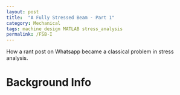 ```yaml
---
layout: post
title:  "A Fully Stressed Beam - Part 1"
category: Mechanical
tags: machine_design MATLAB stress_analysis
permalink: /FSB-I
---
```

How a rant post on Whatsapp became a classical problem in stress analysis.
<!--more-->
# Background Info


